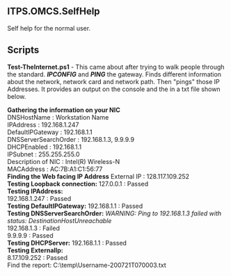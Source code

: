 ## ITPS.OMCS.SelfHelp
Self help for the normal user.  

## Scripts
**Test-TheInternet.ps1** - This came about after trying to walk people through the standard. **_IPCONFIG_** and **_PING_** the gateway.  Finds different information about the network, network card and network path.  Then "pings" those IP Addresses.  It provides an output on the console and the in a txt file shown below.
 
**Gathering the information on your NIC**  
DNSHostName            : Workstation Name          
IPAddress              : 192.168.1.247           
DefaultIPGateway       : 192.168.1.1             
DNSServerSearchOrder   : 192.168.1.3, 9.9.9.9    
DHCPEnabled            : 192.168.1.1             
IPSubnet               : 255.255.255.0           
Description of NIC     : Intel(R) Wireless-N  
MACAddress             : AC:7B:A1:C1:56:77      
**Finding the Web facing IP Address** 
External IP            : 128.117.109.252            
**Testing Loopback connection:** 
127.0.0.1              : Passed                  
**Testing IPAddress:**  
192.168.1.247          : Passed                  
**Testing DefaultIPGateway:** 
192.168.1.1            : Passed                  
**Testing DNSServerSearchOrder:** 
_WARNING: Ping to 192.168.1.3 failed with status: DestinationHostUnreachable_  
192.168.1.3            : Failed                  
9.9.9.9                : Passed                  
**Testing DHCPServer:**
192.168.1.1            : Passed                  
**Testing ExternalIp:**  
8.17.109.252           : Passed                    
Find the report: C:\temp\Username-200721T070003.txt  
